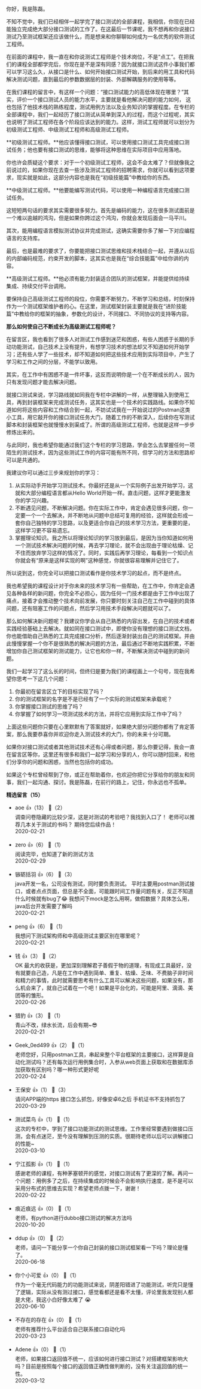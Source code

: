 你好，我是陈磊。

不知不觉中，我们已经相伴一起学完了接口测试的全部课程，我相信，你现在已经能独立完成绝大部分接口测试的工作了。在这最后一节课呢，我不想再和你说接口测试乃至测试框架还应该做什么，而是想来和你聊聊如何成为一名优秀的软件测试工程师。

在前面的课程中，我一直在和你说测试工程师是个技术岗位，不是“点工”。在把我们的课程全部都学完后，你现在是不是深有同感？因为就接口测试这件小事我们都可以学习这么久，从接口是什么、如何开始接口测试开始，到后来的用工具和代码解决测试问题，直到最后的参数数据层的封装、外部解耦服务的使用等等。

在我们课程的留言中，有这样一个问题：“接口测试能力的高低体现在哪里？”其实，评价一个接口测试人员的能力水平，主要就是看他解决问题的能力如何， 这也包括了他技术栈的熟练程度，测试用例方法以及业务知识的掌握程度。在专栏的全部课程中，我们一起经历了接口测试从简单到深入的过程，而这个过程呢，其实也说明了测试工程师在各个阶段应该达到的能力。这样，测试工程师就可以划分为初级测试工程师、中级测试工程师和高级测试工程师。

**初级测试工程师。**他应该懂得接口测试，可以使用接口测试工具完成接口测试任务；他也要有接口测试的思维，能够将这种思维在实际项目中应用落地。

你也许会质疑这个要求：对于一个初级测试工程师，这会不会太难了？但就像我之前说过的，如果你现在去查一些涉及测试工程师的招聘需求，你就可以看到这项要求，现实就是如此，这部分内容也是我在“初级技能篇”中教给你的东西。

**中级测试工程师。**他要能编写测试代码，可以使用一种编程语言完成接口测试任务。

这短短两句话的要求其实需要很多努力。首先是编码的能力，这在很多测试面前是一个难以逾越的鸿沟，但是如果你跨过这个鸿沟，你就会发现后面会一马平川。

其次，能用编程语言模拟测试协议并完成测试，这确实需要你多了解一下对应编程语言的支持库。

最后，也是最难的要求了，你要能把接口测试思维和技术栈结合一起，并遵从以后的内部编码规范，约束开发的脚本，这其实也是我在“综合技能篇”中给你讲的内容。

**高级测试工程师。**他必须有能力封装适合团队的测试框架，并能提供给持续集成、持续交付平台调用。

要保持自己高级测试工程师的段位，你需要不断努力，不断学习和总结，时刻保持作为一个测试框架维护者的心。在这里，测试框架封装主要就是我在“进阶技能篇”中教给你的框架的抽象，参数化的设计，不同接口、不同协议的支持等内容。

**那么如何使自己不断成长为高级测试工程师呢？**

在留言区，我也看到了很多人对测试工作感到迷茫和困惑，有些人困惑于长期的手动功能测试，自己技术上没有提升，有想学习技术的想法却又不知道如何开始学习；还有些人学了一些技术，却不知道如何把这些技术应用到实际项目中，产生了学习和工作之间的分层，不能学以致用。

其实，在工作中有困惑不是一件坏事，这反而说明你是一个在不断成长的人，因为只有发现问题才能去解决问题。

就接口测试来说，学习路线就如同我在专栏中讲解的一样，从整理输入到使用工具，再到封装框架来完成测试任务，这其实也是一个技术的实践路线。如果你不知道如何将这些内容和工作结合到一起，不妨试试我在一开始说过的Postman这类小工具，用它敲开你的接口测试任务大门，随着工作的不断深入，后续你在写测试脚本和封装框架也就慢慢水到渠成了。所谓的高级测试工程师，也就是这样一步步修炼出来的。

与此同时，我也希望你能通过我们这个专栏的学习思路，学会怎么去掌握任何一项陌生的测试技术，因为这些测试工作的内容可能有所不同，但学习的方法和思路却可以是共通的。

我建议你可以通过三步来规划你的学习：

1. 从实际动手开始学习测试技术。你最好还是从一个实际例子出发开始学习，这就和大部分编程语言都从Hello World开始一样。直击问题，这样才更能激发你的学习兴趣。
2. 不断遇见问题，不断解决问题。你在实际工作中，肯定会遇见很多问题，你一定要一个一个去解决，并不断地从问题中总结可复用的经验，这样就会形成一套你自己独特的学习思路，以及更适合你自己的技术学习方法，更重要的是，这样学习更不容易遗忘。
3. 掌握理论知识。我之所以将理论知识的学习放到最后，是因为当你知道如何用一个测试技术解决问题的时候，再去学习理论，就不会出现由于理论枯燥、记不住而放弃学习这样的情况了。同时，实践后再学习理论，每看到一个知识点你就会有“原来是这样实现的啊”这种感觉，你就很容易理解并记住它了。

所以说到这，你完全可以把接口测试看作是你技术学习的起点，而不是终点。

我也希望我的课程设计对于你未来的技术学习有一些帮助，在工作中，你肯定会遇见各种各样的新问题，你完全不必担心，因为任何一门技术都是由于工作中出现了痛点，接着才会推动整个技术向前发展，你只要时刻关注自己在工作中碰到的具体问题，还有阻塞工作的问题点，然后学习用技术手段解决问题就可以了。

那么如何解决新问题呢？我建议你学会从自己熟悉的内容出发，在自己的技术或者实践经验基础上去解决。就如同在接口测试中，即使你没有理想的接口测试文档，你也能借助自己熟悉的工具完成接口分析，然后逐渐封装出自己的测试框架。并由此慢慢掌握一个你不是很熟悉的解决问题的方法，最后通过不断地实践积累，不断增加你自己测试框架的测试能力，让它也和你一样，不断解决测试中碰到的新问题。

我们一起学习了这么长的时间，但终归是要为我们的课程画上一个句号，现在我希望你思考一下这几个问题：

1. 你最初在留言区立下的目标实现了吗？
2. 你的测试框架的名字是不是已经有了一个实际的测试框架来承载呢？
3. 你掌握接口测试的思维了吗？
4. 你掌握了如何学习一项测试技术的方法，并将它应用到实际工作中了吗？

上面这些问题你只要在心里默默有了答案就好，如果绝大部分问题你都有了肯定答案，那么我要恭喜你并欢迎你走入测试技术的大门，你的未来十分可期。

如果你对接口测试或者其他测试技术还有心得或者问题，那么你要记得，我会一直在留言区等你，这里还有很多和我们一起学习和分享的人，你可以随时回来，和他们分享你的问题和困惑，当然也包括你的成功。

如果这个专栏曾经帮到了你，或正在帮助着你，也欢迎你把它分享给你的朋友和同事，我们一起沟通、探讨。我是陈磊，在前行的路上，记住，你永远也不孤单。
<div><strong>精选留言（15）</strong></div><ul>
<li><span>aoe</span> 👍（13） 💬（2）<div>调查问卷隐藏的比较少深，这是对测试的考验吧？我找到入口了！
老师可以推荐几本关于测试的书吗？
期待您后续作品！</div>2020-02-21</li><br/><li><span>zero</span> 👍（6） 💬（1）<div>阅读完毕，也知道了新的测试方法</div>2020-02-29</li><br/><li><span>镞砺括羽</span> 👍（6） 💬（3）<div>java开发一名，公司没有测试，同时要负责测试。
平时主要用postman测试接口，或者点点页面，但总是不全面，可能跟时间工作量问题有关，反正不知道什么时候就有bug了😂
我想问下mock是怎么用啊，做假数据？具体怎么用，java后台开发需要了解吗
</div>2020-02-21</li><br/><li><span>peng</span> 👍（6） 💬（1）<div>我想问下测试架构师和中高级测试主要区别在哪里呢？</div>2020-02-21</li><br/><li><span>钱</span> 👍（3） 💬（2）<div>OK
最大的收获是，更加深刻理解君子善假于物的道理，有现成工具最好，没有就要自己造，凡是在工作中遇到简单、重复、枯燥、乏味、不费脑子非时间和精力的事情，此时就需要思考有什么工具可以解决这些问题，如果没有，那么机会来了，就自己试着在一个吧！如果是平台化的，可能是阿里、滴滴、美团等的雏形。</div>2020-02-26</li><br/><li><span>猎豹</span> 👍（3） 💬（1）<div>青山不改，绿水长流，后会有期~😎</div>2020-02-21</li><br/><li><span>Geek_0ed499</span> 👍（2） 💬（1）<div>老师您好，只用postman工具，串起来整个平台框架的主要接口，这样算是自动化测试吗？还有每次运行用例集合时，入参从web页面上获取和在数据库添加获取有区别吗？哪一种形式更好呢</div>2020-02-24</li><br/><li><span>王保安</span> 👍（1） 💬（3）<div>请问APP端的https 接口怎么抓包，好像安卓6之后 手机证书不支持抓包了</div>2020-03-29</li><br/><li><span>测试菜鸟</span> 👍（1） 💬（1）<div>这次的专栏中，学到了接口功能测试的测试思维。工作里经常要遇到做接口压测，会有点迷茫，至今没有理解到压测的实质。很期待老师以后可以讲解接口的性能~</div>2020-03-10</li><br/><li><span>宁江孤影</span> 👍（1） 💬（1）<div>感谢老师的课程，有种茅塞顿开的感觉，对接口测试有了更深的了解。再问一个问题：用例多了之后，在持续集成的时候会不会影响执行速度，是不是可以采用分布式的思维去实现？希望老师点拨一下，谢谢！</div>2020-02-22</li><br/><li><span>痕近痕远</span> 👍（0） 💬（1）<div>老师，有python进行dubbo接口测试的解决方法吗</div>2020-10-20</li><br/><li><span>ddup</span> 👍（0） 💬（2）<div>老师，请问一下能分享一个你自己封装的接口测试框架看一下吗？理论是懂了。</div>2020-06-18</li><br/><li><span>你个小可爱</span> 👍（0） 💬（1）<div>作为一个毫无代码能力的功能测试来说，阴差阳错进了功能测试，听完只是懂了逻辑，实际从没有测过接口，感觉看都还是看不太懂，评论里我发现别人都是大佬，我这小白好像太难了 😭</div>2020-06-10</li><br/><li><span>不存在的存在</span> 👍（0） 💬（1）<div>老师有推荐什么平台适合自己联系接口自动化吗</div>2020-03-23</li><br/><li><span>Adene</span> 👍（0） 💬（1）<div>老师，如果接口返回值不统一，应该如何进行接口测试？对搭建框架影响大吗？目前是按照每个接口的返回值正确性做判断的，没有关注返回值的统一性。</div>2020-03-12</li><br/>
</ul>